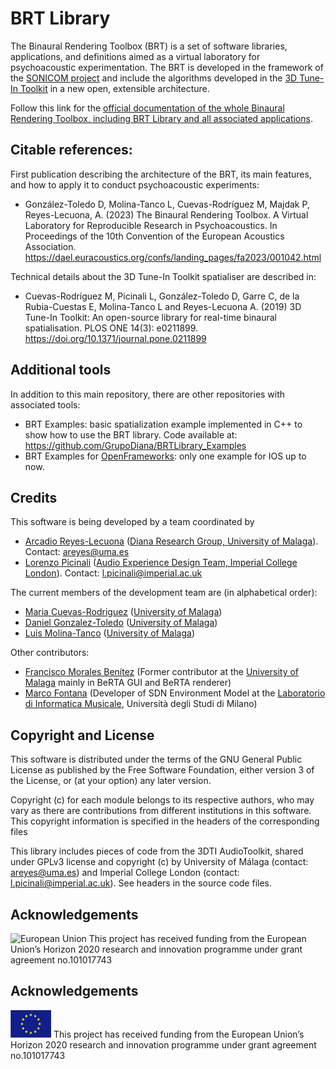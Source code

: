 # BRT Library

The Binaural Rendering Toolbox (BRT) is a set of software libraries, applications, and definitions aimed as a virtual laboratory for psychoacoustic experimentation. The BRT is developed in the framework of the [SONICOM project](https://www.sonicom.eu/) and include the algorithms developed in the [3D Tune-In Toolkit](https://github.com/3DTune-In/3dti\_AudioToolkit) in a new open, extensible architecture. 

Follow this link for the [official documentation of the whole Binaural Rendering Toolbox, including BRT Library and all associated applications](https://grupodiana.github.io/BRT-Documentation).

## Citable references:

First publication describing the architecture of the BRT, its main features, and how to apply it to conduct psychoacoustic experiments:

* González-Toledo D, Molina-Tanco L, Cuevas-Rodríguez M, Majdak P, Reyes-Lecuona, A. (2023) The Binaural Rendering Toolbox. A Virtual Laboratory for Reproducible Research in Psychoacoustics. In Proceedings of the 10th Convention of the European Acoustics Association. https://dael.euracoustics.org/confs/landing_pages/fa2023/001042.html

Technical details about the 3D Tune-In Toolkit spatialiser are described in:

* Cuevas-Rodríguez M, Picinali L, González-Toledo D, Garre C, de la Rubia-Cuestas E, Molina-Tanco L and Reyes-Lecuona A. (2019) 3D Tune-In Toolkit: An open-source library for real-time binaural spatialisation. PLOS ONE 14(3): e0211899. https://doi.org/10.1371/journal.pone.0211899

## Additional tools
In addition to this main repository, there are other repositories with associated tools:

* BRT Examples: basic spatialization example implemented in C++ to show how to use the BRT library. Code available at: https://github.com/GrupoDiana/BRTLibrary_Examples 
* BRT Examples for [OpenFrameworks](https://openframeworks.cc): only one example for IOS up to now.

## Credits

This software is being developed by a team coordinated by 
- [Arcadio Reyes-Lecuona](https://github.com/areyesl) ([Diana Research Group, University of Malaga](https://www.diana.uma.es/?page_id=53)). Contact: areyes@uma.es
- [Lorenzo Picinali](https://github.com/lpicinali) ([Audio Experience Design Team, Imperial College London](https://www.axdesign.co.uk)). Contact: l.picinali@imperial.ac.uk  

The current members of the development team are (in alphabetical order):
- [Maria Cuevas-Rodriguez](https://github.com/mariacuevas) ([University of Malaga](https://www.uma.es/))
- [Daniel Gonzalez-Toledo](https://github.com/dgonzalezt) ([University of Malaga](https://www.uma.es/))
- [Luis Molina-Tanco](https://github.com/lmtanco) ([University of Malaga](https://www.uma.es/))

Other contributors:

- [Francisco Morales Benítez](https://github.com/FranMoraUma) (Former contributor at the [University of Malaga](https://www.uma.es/) mainly in BeRTA GUI and BeRTA renderer)
- [Marco Fontana](https://github.com/MarcoFontana) (Developer of SDN Environment Model at the [Laboratorio di Informatica Musicale](https://www.lim.di.unimi.it), Università degli Studi di Milano)

## Copyright and License

This software is distributed under the terms of the GNU General Public License as published by the Free Software Foundation, either version 3 of the License, or (at your option) any later version.

Copyright (c) for each module belongs to its respective authors, who may vary as there are contributions from different institutions in this software. This copyright information is specified in the headers of the corresponding files

This library includes pieces of code from the 3DTI AudioToolkit, shared under GPLv3 license and copyright (c) by University of Málaga (contact: areyes@uma.es) and Imperial College London (contact: l.picinali@imperial.ac.uk). See headers in the source code files.

## Acknowledgements 

![European Union](assets/EU_flag.png "European Union") This project has received funding from the European Union’s Horizon 2020 research and innovation programme under grant agreement no.101017743 

## Acknowledgements 

![European Union](docs/images/EU_flag.png "European Union") This project has received funding from the European Union’s Horizon 2020 research and innovation programme under grant agreement no.101017743 

